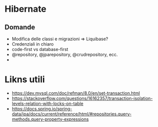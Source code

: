 # Hibernate

## Domande

- Modifica delle classi e migrazioni => Liquibase?
- Credenziali in chiaro
- code-first vs database-first
- @repository, @jparepository, @crudrepository, ecc.
- 


# Likns utili

- https://dev.mysql.com/doc/refman/8.0/en/set-transaction.html
- https://stackoverflow.com/questions/16162357/transaction-isolation-levels-relation-with-locks-on-table
- https://docs.spring.io/spring-data/jpa/docs/current/reference/html/#repositories.query-methods.query-property-expressions